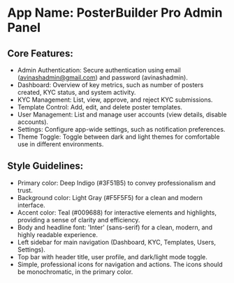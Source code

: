 # **App Name**: PosterBuilder Pro Admin Panel

## Core Features:

- Admin Authentication: Secure authentication using email (avinashadmin@gmail.com) and password (avinashadmin).
- Dashboard: Overview of key metrics, such as number of posters created, KYC status, and system activity.
- KYC Management: List, view, approve, and reject KYC submissions.
- Template Control: Add, edit, and delete poster templates.
- User Management: List and manage user accounts (view details, disable accounts).
- Settings: Configure app-wide settings, such as notification preferences.
- Theme Toggle: Toggle between dark and light themes for comfortable use in different environments.

## Style Guidelines:

- Primary color: Deep Indigo (#3F51B5) to convey professionalism and trust.
- Background color: Light Gray (#F5F5F5) for a clean and modern interface.
- Accent color: Teal (#009688) for interactive elements and highlights, providing a sense of clarity and efficiency.
- Body and headline font: 'Inter' (sans-serif) for a clean, modern, and highly readable experience.
- Left sidebar for main navigation (Dashboard, KYC, Templates, Users, Settings).
- Top bar with header title, user profile, and dark/light mode toggle.
- Simple, professional icons for navigation and actions. The icons should be monochromatic, in the primary color.